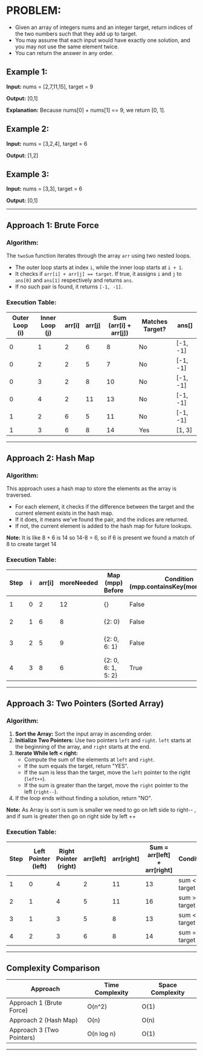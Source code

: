 # PROBLEM:
- Given an array of integers nums and an integer target, return indices of the two numbers such that they add up to target.
- You may assume that each input would have exactly one solution, and you may not use the same element twice.
- You can return the answer in any order.

## Example 1:

**Input:** nums = [2,7,11,15], target = 9

**Output:** [0,1]

**Explanation:** Because nums[0] + nums[1] == 9, we return [0, 1].

## Example 2:

**Input:** nums = [3,2,4], target = 6

**Output:** [1,2]

## Example 3:

**Input:** nums = [3,3], target = 6

**Output:** [0,1]

---

## Approach 1: Brute Force

### Algorithm:
The `twoSum` function iterates through the array `arr` using two nested loops.
- The outer loop starts at index `i`, while the inner loop starts at `i + 1`.
- It checks if `arr[i] + arr[j] == target`. If true, it assigns `i` and `j` to `ans[0]` and `ans[1]` respectively and returns `ans`.
- If no such pair is found, it returns `[-1, -1]`.

### Execution Table:

| Outer Loop (i) | Inner Loop (j) | arr[i] | arr[j] | Sum (arr[i] + arr[j]) | Matches Target? | ans[]   |
|----------------|-----------------|--------|--------|-----------------------|------------------|---------|
| 0              | 1               | 2      | 6      | 8                     | No               | [-1, -1]|
| 0              | 2               | 2      | 5      | 7                     | No               | [-1, -1]|
| 0              | 3               | 2      | 8      | 10                    | No               | [-1, -1]|
| 0              | 4               | 2      | 11     | 13                    | No               | [-1, -1]|
| 1              | 2               | 6      | 5      | 11                    | No               | [-1, -1]|
| 1              | 3               | 6      | 8      | 14                    | Yes              | [1, 3]  |

---

## Approach 2: Hash Map

### Algorithm:
This approach uses a hash map to store the elements as the array is traversed.
- For each element, it checks if the difference between the target and the current element exists in the hash map. 
- If it does, it means we've found the pair, and the indices are returned.
- If not, the current element is added to the hash map for future lookups.

**Note:**  It is like 8 + 6 is 14 so 14-8 = 6, so if 6 is present we found a match of 8 to create target 14

### Execution Table:

| Step | i | arr[i] | moreNeeded | Map (mpp) Before | Condition (mpp.containsKey(moreNeeded)) | Map (mpp) After | ans     |
|------|---|--------|------------|------------------|------------------------------------------|-----------------|---------|
| 1    | 0 | 2      | 12         | {}               | False                                    | {2: 0}          | [-1, -1]|
| 2    | 1 | 6      | 8          | {2: 0}           | False                                    | {2: 0, 6: 1}    | [-1, -1]|
| 3    | 2 | 5      | 9          | {2: 0, 6: 1}     | False                                    | {2: 0, 6: 1, 5: 2} | [-1, -1]|
| 4    | 3 | 8      | 6          | {2: 0, 6: 1, 5: 2} | True                                    | {2: 0, 6: 1, 5: 2} | [1, 3]  |

---

## Approach 3: Two Pointers (Sorted Array)

### Algorithm:
1. **Sort the Array:** Sort the input array in ascending order.
2. **Initialize Two Pointers:** Use two pointers `left` and `right`. `left` starts at the beginning of the array, and `right` starts at the end.
3. **Iterate While left < right:**
    - Compute the sum of the elements at `left` and `right`.
    - If the sum equals the target, return "YES".
    - If the sum is less than the target, move the `left` pointer to the right (`left++`).
    - If the sum is greater than the target, move the `right` pointer to the left (`right--`).
4. If the loop ends without finding a solution, return "NO".

**Note:** As Array is sort is sum is smaller we need to go on left side to right-- , and if sum is greater then go on right side by left ++ 

### Execution Table:

| Step | Left Pointer (left) | Right Pointer (right) | arr[left] | arr[right] | Sum = arr[left] + arr[right] | Condition     | Action      |
|------|---------------------|-----------------------|-----------|------------|-----------------------------|---------------|-------------|
| 1    | 0                   | 4                     | 2         | 11         | 13                          | sum < target  | left++      |
| 2    | 1                   | 4                     | 5         | 11         | 16                          | sum > target  | right--     |
| 3    | 1                   | 3                     | 5         | 8          | 13                          | sum < target  | left++      |
| 4    | 2                   | 3                     | 6         | 8          | 14                          | sum == target | Return "YES" |

---

## Complexity Comparison

| Approach        | Time Complexity | Space Complexity |
|-----------------|-----------------|------------------|
| Approach 1 (Brute Force) | O(n^2)        | O(1)              |
| Approach 2 (Hash Map)    | O(n)          | O(n)              |
| Approach 3 (Two Pointers) | O(n log n)    | O(1)              |

---
